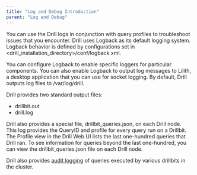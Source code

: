```yaml
---
title: "Log and Debug Introduction"
parent: "Log and Debug"
---
```


You can use the Drill logs in conjunction with query profiles to troubleshoot issues that you encounter. Drill uses Logback as its default logging system. Logback behavior is defined by configurations set in <drill_installation_directory>/conf/logback.xml. 

You can configure Logback to enable specific loggers for particular components. You can also enable Logback to output log messages to Lilith, a desktop application that you can use for socket logging. By default, Drill outputs log files to /var/log/drill.

Drill provides two standard output files:  

* drillbit.out
* drill.log

Drill also provides a special file, drillbit_queries.json, on each Drill node. This log provides the QueryID and profile for every query run on a Drillbit. The Profile view in the Drill Web UI lists the last one-hundred queries that Drill ran. To see information for queries beyond the last one-hundred, you can view the drillbit_queries.json file on each Drill node.

Drill also provides [audit logging]({{site.baseurl}}/docs/query-audit-logging/) of queries executed by various drillbits in the cluster. 
